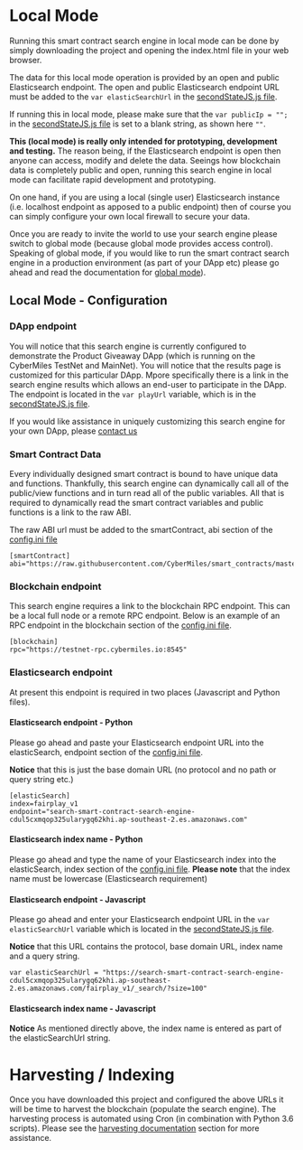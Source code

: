 # Local Mode

Running this smart contract search engine in local mode can be done by simply downloading the project and opening the index.html file in your web browser.

The data for this local mode operation is provided by an open and public Elasticsearch endpoint. The open and public Elasticsearch endpoint URL must be added to the `var elasticSearchUrl` in the [secondStateJS.js file](../js/secondStateJS.js).

If running this in local mode, please make sure that the `var publicIp = "";` in the [secondStateJS.js file](../js/secondStateJS.js) is set to a blank string, as shown here `""`.

**This (local mode) is really only intended for prototyping, development and testing.** The reason being, if the Elasticsearch endpoint is open then anyone can access, modify and delete the data. Seeings how blockchain data is completely public and open, running this search engine in local mode can facilitate rapid development and prototyping. 

On one hand, if you are using a local (single user) Elasticsearch instance (i.e. localhost endpoint as apposed to a public endpoint) then of course you can simply configure your own local firewall to secure your data. 

Once you are ready to invite the world to use your search engine please switch to global mode (because global mode provides access control). Speaking of global mode, if you would like to run the smart contract search engine in a production environment (as part of your DApp etc) please go ahead and read the documentation for [global mode](./global_mode.md)).

## Local Mode - Configuration

### DApp endpoint

You will notice that this search engine is currently configured to demonstrate the Product Giveaway DApp (which is running on the CyberMiles TestNet and MainNet). You will notice that the results page is customized for this particular DApp. Mpore specifically there is a link in the search engine results which allows an end-user to participate in the DApp. The endpoint is located in the `var playUrl` variable, which is in the [secondStateJS.js file](../js/secondStateJS.js).

If you would like assistance in uniquely customizing this search engine for your own DApp, please [contact us](https://www.secondstate.io/)

### Smart Contract Data

Every individually designed smart contract is bound to have unique data and functions. Thankfully, this search engine can dynamically call all of the public/view functions and in turn read all of the public variables. All that is required to dynamically read the smart contract variables and public functions is a link to the raw ABI.

The raw ABI url must be added to the smartContract, abi section of the [config.ini file](../python/config.ini)

```
[smartContract]
abi="https://raw.githubusercontent.com/CyberMiles/smart_contracts/master/FairPlay/v1/dapp/FairPlay.abi"
```

### Blockchain endpoint

This search engine requires a link to the blockchain RPC endpoint. This can be a local full node or a remote RPC endpoint. Below is an example of an RPC endpoint in the blockchain section of the [config.ini file](../python/config.ini).
```
[blockchain]
rpc="https://testnet-rpc.cybermiles.io:8545"
```

### Elasticsearch endpoint

At present this endpoint is required in two places (Javascript and Python files).

#### Elasticsearch endpoint - Python

Please go ahead and paste your Elasticsearch endpoint URL into the elasticSearch, endpoint section of the [config.ini file](../python/config.ini). 

**Notice** that this is just the base domain URL (no protocol and no path or query string etc.)

```
[elasticSearch]
index=fairplay_v1
endpoint="search-smart-contract-search-engine-cdul5cxmqop325ularygq62khi.ap-southeast-2.es.amazonaws.com"
```
#### Elasticsearch index name - Python

Please go ahead and type the name of your Elasticsearch index into the elasticSearch, index section of the [config.ini file](../python/config.ini). **Please note** that the index name must be lowercase (Elasticsearch requirement)

#### Elasticsearch endpoint - Javascript

Please go ahead and enter your Elasticsearch endpoint URL in the `var elasticSearchUrl` variable which is located in the [secondStateJS.js file](../js/secondStateJS.js).

**Notice** that this URL contains the protocol, base domain URL, index name and a query string.

```
var elasticSearchUrl = "https://search-smart-contract-search-engine-cdul5cxmqop325ularygq62khi.ap-southeast-2.es.amazonaws.com/fairplay_v1/_search/?size=100"
```

#### Elasticsearch index name - Javascript

**Notice** As mentioned directly above, the index name is entered as part of the elasticSearchUrl string.

# Harvesting / Indexing

Once you have downloaded this project and configured the above URLs it will be time to harvest the blockchain (populate the search engine). The harvesting process is automated using Cron (in combination with Python 3.6 scripts). Please see the [harvesting documentation](./harvesting.md) section for more assistance.

